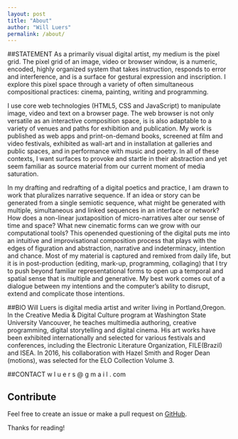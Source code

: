 ```yaml
---
layout: post
title: "About"
author: "Will Luers"
permalink: /about/
---
```


##STATEMENT
As a primarily visual digital artist, my medium is the pixel grid. The pixel grid of an image, video or browser window, is a numeric, encoded, highly organized system that takes instruction, responds to error and interference, and is a surface for gestural expression and inscription. I explore this pixel space through a variety of often simultaneous compositional practices: cinema, painting, writing and programming.

I use core web technologies (HTML5, CSS and JavaScript) to manipulate image, video and text on a browser page. The web browser is not only versatile as an interactive composition space, is is also adaptable to a variety of venues and paths for exhibition and publication. My work is published as web apps and print-on-demand books, screened at film and video festivals, exhibited as wall-art and in installation at galleries and public spaces, and in performance with music and poetry. In all of these contexts, I want surfaces to provoke and startle in their abstraction and yet seem familiar as source material from our current moment of media saturation.

In my drafting and redrafting of a digital poetics and practice, I am drawn to work that pluralizes narrative sequence. If an idea or story can be generated from a single semiotic sequence, what might be generated with multiple, simultaneous and linked sequences in an interface or network? How does a non-linear juxtaposition of micro-narratives alter our sense of time and space? What new cinematic forms can we grow with our computational tools? This openended questioning of the digital puts me into an intuitive and improvisational composition process that plays with the edges of figuration and abstraction, narrative and indeterminacy, intention and chance. Most of my material is captured and remixed from daily life, but it is in post-production (editing, mark-up, programming, collaging) that I try to push beyond familiar representational forms to open up a temporal and spatial sense that is multiple and generative. My best work comes out of a dialogue between my intentions and the computer’s ability to disrupt, extend and complicate those intentions.

##BIO
Will Luers is digital media artist and writer living in Portland,Oregon. In the Creative Media & Digital Culture program at Washington State University Vancouver, he teaches multimedia authoring, creative programming, digital storytelling and digital cinema. His art works have been exhibited internationally and selected for various festivals and conferences, including the Electronic Literature Organization, FILE(Brazil) and ISEA. In 2016, his collaboration with Hazel Smith and Roger Dean (motions), was selected for the ELO Collection Volume 3.

##CONTACT
w l u e r s @ g m a i l . com 


## Contribute
Feel free to create an issue or make a pull request on [GitHub](https://github.com/chesterhow/tale).

Thanks for reading!
